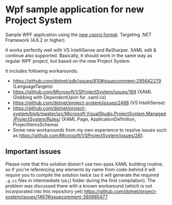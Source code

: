 # Wpf sample application for new Project System
Sample WPF application using the [new csproj format](https://github.com/dotnet/project-system).
Targeting .NET Framework (4.6.2 or higher).

It works perfectly well with VS IntelliSense and ReSharper.
XAML edit & continue also supported.
Basically, it should work in the same way as regular WPF project, but based on the new Project System.

It includes following workarounds:
* https://github.com/dotnet/sdk/issues/810#issuecomment-295642279 (LanguageTargets)
* https://github.com/Microsoft/VSProjectSystem/issues/169 (XAML Globbing with DependentUpon for .xaml.cs)
* https://github.com/dotnet/project-system/issues/2488 (VS IntelliSense)
* https://github.com/dotnet/project-system/blob/master/src/Microsoft.VisualStudio.ProjectSystem.Managed/ProjectSystem/Rules/ (XAML Page, ApplicationDefinition, ProjectItemsSchema)
* Some new workarounds from my own experience to resolve issues such as https://github.com/Microsoft/VSProjectSystem/issues/261.

## Important issues
Please note that this solution doesn't use two-pass XAML building routine, so if you're referencing any elements by name from code-behind it will require you to compile the solution twice (so it will generate the required `.g.cs` files in intermediate (`obj`) folder during the first compilation).
The problem was discussed there with a known workaround (which is not incorporated into this repository yet)
https://github.com/dotnet/project-system/issues/1467#issuecomment-360985477

